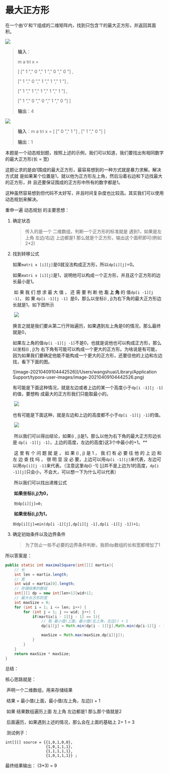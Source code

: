 # 最大正方形

在一个由'0'和'1'组成的二维矩阵内，找到只包含'1'的最大正方形，并返回其面积。 

![](http://image.tinx.top/img20210409100525.png)



> **输入**： 
>
> m a tri x = 
>
> [ [" 1 "," 0 "," 1 "," 0 "," 0 "] , 
>
> [" 1 "," 0 "," 1 "," 1 "," 1 "] , 
>
> [" 1 "," 1 "," 1 "," 1 "," 1 "] ,
>
> [" 1 "," 0 "," 0 "," 1 "," 0 "] ] 
>
> **输出**：4 



![](http://image.tinx.top/img20210409100627.png)



> **输入**：m a tri x = [ [" 0 "," 1 "] , [" 1 "," 0 "] ] 
>
> **输出**：1 



本题是一个动态规划题，按照上述的示例，我们可以知道，我们要找出有相同数字的最大正方形(长 = 宽)

这题让求的是由1围成的最大正方形，最容易想到的一种方式就是暴力求解。解决方式就 是如果某个位置是1，就以他为正方形左上角，然后沿着右边和下边找最大的正方形，并 且还要保证围成的正方形中所有的数字都是1。 

这种虽然容易想到但代码不太好写，并且时间复杂度也比较高。其实我们可以使用动态规划来解决。



重申一遍 动态规划 的主要思想：

1. 确定状态

   > 传入的是一个 二维数组，判断一个正方形的标准就是 遇到1，如果是左上角 左边/右边 上边都是1 那么就是个正方形，输出这个面积即可(例如 2*2)

2. 找到转移公式

   如果```matri x [i][j]```是0就没法构成正方形，所以```dp[i][j]```=0。 

   如果```matri x [i][j]```是1，说明他可以构成一个正方形，并且这个正方形的边长最小是1。 

   ​	如 果 我 们 想 求 最 大 值 ， 还 需 要 判 断 他 **左 上 角** 的 值``` dp[i -1][j -1] ```， 如 果 ```dp[i -1][j -1] ```是0，那么以坐标(i , j)为右下角的最大正方形边长就是1，如下图所示 

   ​	![](http://image.tinx.top/img20210409103650.png)

   换言之就是我们要从第二行开始遍历，如果遇到左上角是0的情况，那么最终就是0，

   如果左上角的值```dp[i -1][j -1]```不是0，也就是说他也可以构成正方形，那么以坐标(i , j)为  右下角有可能可以构成一个更大的正方形。为啥说是有可能，因为如果我们要确定他能不能构成一个更大的正方形，还要往他的上边和左边找，看下下面的图。

   ![image-20210409104442526](/Users/wangshuai/Library/Application Support/typora-user-images/image-20210409104442526.png)

   ​	有可能是下面这种情况，就是左边或者上边的某一个高度小于```dp[i -1][j -1]```的值，要想构 成最大的正方形我们只能取最小的。

   ​	![](http://image.tinx.top/img20210409104905.png)

   ​	也有可能是下面这种，就是左边和上边的高度都不小于```dp[i -1][j -1]```的值。

   ​	![](http://image.tinx.top/img20210409104943.png)

   ​	所以我们可以得出结论，如果(i , j)是1，那么以他为右下角的最大正方形边长是 ```dp[i -1][j -1]```，上边的高度，左边的高度}这3个中最小的+1。** 

   ​	这 里 有 个 问 题 就 是 ， 如 果 (i , j) 是 1 ， 我 们 有 必 要 往 他 的 上 边 和 左 边 查 找 吗 ， 很 明 显 没 必 要，上边可以用```dp[i -1][j]```来代表，左边可以用```dp[i][j -1]```来代表。（注意这里dp[i -1] [j]并不是上边为1的高度，```dp[i -1][j]```只会小，不会大，可以想一下为什么可以代表） 

   ​	所以我们可以找出递推公式 

   ​	**如果坐标(i,j)为0，** 

   ​	```则dp[i][j]=0;```

   ​	**如果坐标(i,j)为1，**

   ​	```则dp[i][j]=min(dp[i -1][j],dp[i][j -1],dp[i -1][j -1])+1;```

3. 确定初始条件以及边界条件

   > 为了防止一些不必要的边界条件判断，我把dp数组的长和宽都增加了1



所以答案是：

```java
public static int maximalSquare(int[][] martix){
    // 长
    int len = martix.length;
    // 宽
    int wid = martix[0].length;
    // 存储结果的数组
    int[][] dp = new int[len+1][wid+1];
    // 最大长方形的宽
    int maxSize = 0;
    for (int i = 1; i <= len; i++) {
        for (int j = 1; j <= wid; j++) {
            if(martix[i - 1][j - 1] == 1){
                // 取 最小值(上面，最小值(左上角，左边)) + 1
                dp[i][j] = Math.min(dp[i - 1][j],Math.min(dp[i-1][j - 1],dp[i][j - 1])) + 1;

                maxSize = Math.max(maxSize,dp[i][j]);
            }
        }
    }
    return maxSize * maxSize;
}
```



总结：

核心思路就是： 

​	声明一个二维数组，用来存储结果

​	结果 = 最小值(上面，最小值(左上角，左边)) + 1

​	如果 结果数组遍历上面 左上角 左边都是1 那么那个值就是2

​	后面遍历，如果遇到上述的情况，那么会在上面的基础上 2+ 1 = 3

​	测试例子：

```
int[][] source = {{1,0,1,0,0},
                  {1,0,1,1,1},
                  {1,1,1,1,1},
                  {1,0,1,1,1}} ;
```

最终结果输出： (3*3) = 9

